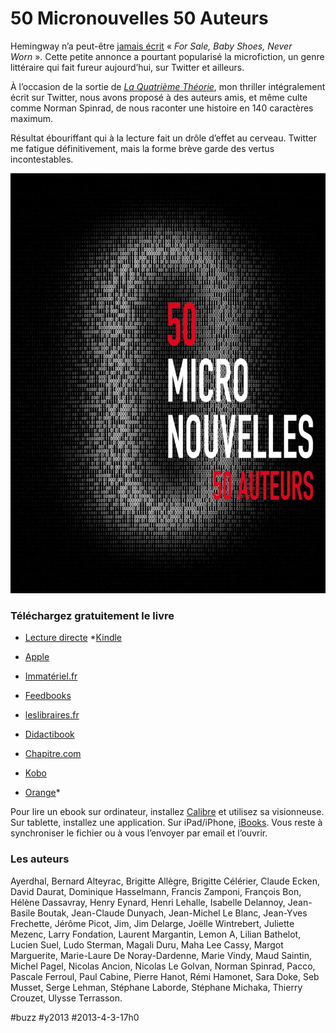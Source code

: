# 50 Micronouvelles 50 Auteurs

Hemingway n’a peut-être [jamais écrit](../../page/la-quatrieme-theorie/la-quatrieme-theorie-liens) « *For Sale, Baby Shoes, Never Worn* ». Cette petite annonce a pourtant popularisé la microfiction, un genre littéraire qui fait fureur aujourd’hui, sur Twitter et ailleurs.

À l’occasion de la sortie de *[La Quatrième Théorie](../../page/la-quatrieme-theorie)*, mon thriller intégralement écrit sur Twitter, nous avons proposé à des auteurs amis, et même culte comme Norman Spinrad, de nous raconter une histoire en 140 caractères maximum.

Résultat ébouriffant qui à la lecture fait un drôle d’effet au cerveau. Twitter me fatigue définitivement, mais la forme brève garde des vertus incontestables.

![50 Micronouvelles 50 Auteurs](_i/cover.webp)

### Téléchargez gratuitement le livre

* [Lecture directe](http://librairie.immateriel.fr/fr/read_book/9782919358496/book0001#pct0)
*[Kindle](http://www.amazon.fr/50-Micronouvelles-ebook/dp/B00C5F9S7Y)
* [Apple](https://itunes.apple.com/fr/book/id630526236)

* [Immatériel.fr](http://librairie.immateriel.fr/fr/ebook/9782919358496/50-micronouvelles)

* [Feedbooks](http://fr.feedbooks.com/item/468852/50-micronouvelles)

* [leslibraires.fr](http://www.leslibraires.fr/livre/4093265-50-micronouvelles-thierry-crouzet-yal-ayerdhal-nicolas-ancion--thaulk)

* [Didactibook](http://www.didactibook.com/produit/95457/9782919358496/50%20Micronouvelles)

* [Chapitre.com](http://telecharger-ebook.chapitre.com/ebook/article/1166637/343928/50%2520Micronouvelles/Thierry%2520Crouzet/3612220136161)

* [Kobo](http://www.kobobooks.com/ebook/a/book-wk8D9WpRx0KgDdPlSZtKhw/page1.html)

* [Orange](http://read-and-go.orange.fr/livres/l/53174)*

Pour lire un ebook sur ordinateur, installez [Calibre](http://calibre-ebook.com/) et utilisez sa visionneuse. Sur tablette, installez une application. Sur iPad/iPhone, [iBooks](http://www.apple.com/fr/apps/ibooks/). Vous reste à synchroniser le fichier ou à vous l’envoyer par email et l’ouvrir.

### Les auteurs

Ayerdhal, Bernard Alteyrac, Brigitte Allègre, Brigitte Célérier, Claude Ecken, David Daurat, Dominique Hasselmann, Francis Zamponi, François Bon, Hélène Dassavray, Henry Eynard, Henri Lehalle, Isabelle Delannoy, Jean-Basile Boutak, Jean-Claude Dunyach, Jean-Michel Le Blanc, Jean-Yves Frechette, Jérôme Picot, Jim, Jim Delarge, Joëlle Wintrebert, Juliette Mezenc, Larry Fondation, Laurent Margantin, Lemon A, Lilian Bathelot, Lucien Suel, Ludo Sterman, Magali Duru, Maha Lee Cassy, Margot Marguerite, Marie-Laure De Noray-Dardenne, Marie Vindy, Maud Saintin, Michel Pagel, Nicolas Ancion, Nicolas Le Golvan, Norman Spinrad, Pacco, Pascale Ferroul, Paul Cabine, Pierre Hanot, Rémi Hamonet, Sara Doke, Seb Musset, Serge Lehman, Stéphane Laborde, Stéphane Michaka, Thierry Crouzet, Ulysse Terrasson.

#buzz #y2013 #2013-4-3-17h0
